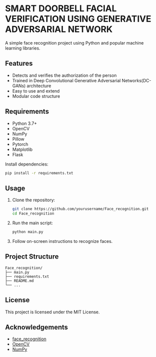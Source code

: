 # SMART DOORBELL FACIAL VERIFICATION USING GENERATIVE ADVERSARIAL NETWORK

A simple face recognition project using Python and popular machine learning libraries.

## Features

- Detects and verifies the authorization of the person
- Trained in Deep Convolutional Generative Adversarial Networks(DC-GANs) architecture
- Easy to use and extend
- Modular code structure

## Requirements

- Python 3.7+
- OpenCV
- NumPy
- Pillow
- Pytorch
- Matplotlib
- Flask

Install dependencies:

```bash
pip install -r requirements.txt
```

## Usage

1. Clone the repository:
    ```bash
    git clone https://github.com/yourusername/Face_recognition.git
    cd Face_recognition
    ```

2. Run the main script:
    ```bash
    python main.py
    ```

3. Follow on-screen instructions to recognize faces.

## Project Structure

```
Face_recognition/
├── main.py
├── requirements.txt
├── README.md
└── ...
```

## License

This project is licensed under the MIT License.

## Acknowledgements

- [face_recognition](https://github.com/ageitgey/face_recognition)
- [OpenCV](https://opencv.org/)
- [NumPy](https://numpy.org/)
